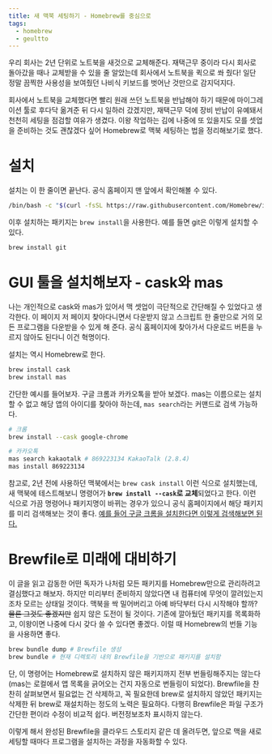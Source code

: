 ```yaml
---
title: 새 맥북 세팅하기 - Homebrew를 중심으로
tags:
  - homebrew
  - geultto
---
```


우리 회사는 2년 단위로 노트북을 새것으로 교체해준다. 재택근무 중이라 다시 회사로 돌아갔을 때나 교체받을 수 있을 줄 알았는데 회사에서 노트북을 퀵으로 쏴 줬다! 일단 정말 끔찍한 사용성을 보여줬던 나비식 키보드를 벗어난 것만으로 감지덕지다.

회사에서 노트북을 교체했다면 빨리 원래 쓰던 노트북을 반납해야 하기 때문에 마이그레이션 툴로 후다닥 옮겨준 뒤 다시 일하러 갔겠지만, 재택근무 덕에 장비 반납이 유예돼서 천천히 세팅을 점검할 여유가 생겼다. 이왕 작업하는 김에 나중에 또 있을지도 모를 셋업을 준비하는 것도 괜찮겠다 싶어 Homebrew로 맥북 세팅하는 법을 정리해보기로 했다.

# 설치

설치는 이 한 줄이면 끝난다. 공식 홈페이지 맨 앞에서 확인해볼 수 있다.

```sh
/bin/bash -c "$(curl -fsSL https://raw.githubusercontent.com/Homebrew/install/HEAD/install.sh)"
```

이후 설치하는 패키지는 `brew install`을 사용한다. 예를 들면 git은 이렇게 설치할 수 있다.

```sh
brew install git
```

# GUI 툴을 설치해보자 - cask와 mas

나는 개인적으로 cask와 mas가 있어서 맥 셋업이 극단적으로 간단해질 수 있었다고 생각한다. 이 페이지 저 페이지 찾아다니면서 다운받지 않고 스크립트 한 줄만으로 거의 모든 프로그램을 다운받을 수 있게 해 준다. 공식 홈페이지에 찾아가서 다운로드 버튼을 누르지 않아도 된다니 이건 혁명이다.

설치는 역시 Homebrew로 한다.

```sh
brew install cask
brew install mas
```

간단한 예시를 들어보자. 구글 크롬과 카카오톡을 받아 보겠다. mas는 이름으로는 설치할 수 없고 해당 앱의 아이디를 찾아야 하는데, `mas search`라는 커맨드로 검색 가능하다.

```sh
# 크롬
brew install --cask google-chrome

# 카카오톡
mas search kakaotalk # 869223134 KakaoTalk (2.8.4)
mas install 869223134
```

참고로, 2년 전에 사용하던 맥북에서는 `brew cask install` 이런 식으로 설치했는데, 새 맥북에 테스트해보니 명령어가 **`brew install --cask`로 교체**되었다고 한다. 이런 식으로 가끔 명령어나 패키지명이 바뀌는 경우가 있으니 공식 홈페이지에서 해당 패키지를 미리 검색해보는 것이 좋다. [예를 들어 구글 크롬을 설치한다면 이렇게 검색해보면 된다.](https://formulae.brew.sh/cask/google-chrome#default)

# Brewfile로 미래에 대비하기

이 글을 읽고 감동한 어떤 독자가 나처럼 모든 패키지를 Homebrew만으로 관리하려고 결심했다고 해보자. 하지만 미리부터 준비하지 않았다면 내 컴퓨터에 무엇이 깔려있는지조차 모르는 상태일 것이다. 맥북을 싹 밀어버리고 아예 바닥부터 다시 시작해야 할까? ~~물론 그것도 좋겠지만~~ 쉽지 않은 도전이 될 것이다. 기존에 깔아뒀던 패키지를 목록화하고, 이왕이면 나중에 다시 갖다 쓸 수 있다면 좋겠다. 이럴 때 Homebrew의 번들 기능을 사용하면 좋다.

```sh
brew bundle dump # Brewfile 생성
brew bundle # 현재 디렉토리 내의 Brewfile을 기반으로 패키지를 설치함
```

단, 이 명령어는 Homebrew로 설치하지 않은 패키지까지 전부 번들링해주지는 않는다(mas는 로컬에서 앱 목록을 긁어오는 건지 자동으로 번들링이 되었다). Brewfile을 찬찬히 살펴보면서 필요없는 건 삭제하고, 꼭 필요한데 brew로 설치하지 않았던 패키지는 삭제한 뒤 brew로 재설치하는 정도의 노력은 필요하다. 다행히 Brewfile은 파일 구조가 간단한 편이라 수정이 비교적 쉽다. 버전정보조차 표시하지 않는다.

이렇게 해서 완성된 Brewfile을 클라우드 스토리지 같은 데 올려두면, 앞으로 맥을 새로 세팅할 때마다 프로그램을 설치하는 과정을 자동화할 수 있다.
